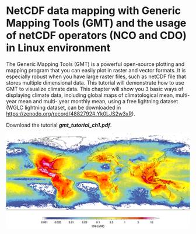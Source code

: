 # NetCDF data mapping with Generic Mapping Tools (GMT) and the usage of netCDF operators (NCO and CDO) in Linux environment

The Generic Mapping Tools (GMT) is a powerful open-source plotting and mapping program that you can easily plot in raster and vector formats. It is especially robust when you have large raster files, such as netCDF file that stores multiple dimensional data. This tutorial will demonstrate how to use GMT to visualize climate data. This chapter will show you 3 basic ways of displaying climate data, including global maps of climatological mean, multi-year mean and multi- year monthly mean, using a free lightning dataset (WGLC lightning dataset, can be downloaded in https://zenodo.org/record/4882792#.Yk0LJS2w3xR).

Download the tutorial ***gmt_tutorial_ch1.pdf***. 

![Alt text](Figures/climatological_mean.png)

